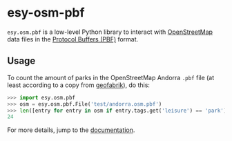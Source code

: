 # esy-osm-pbf

`esy.osm.pbf` is a low-level Python library to interact with
[OpenStreetMap](https://www.openstreetmap.org) data files in the [Protocol
Buffers (PBF)](https://developers.google.com/protocol-buffers/) format.

## Usage

To count the amount of parks in the OpenStreetMap Andorra `.pbf` file (at least
according to a copy from [geofabrik](https://www.geofabrik.de/)), do this:

```python
>>> import esy.osm.pbf
>>> osm = esy.osm.pbf.File('test/andorra.osm.pbf')
>>> len([entry for entry in osm if entry.tags.get('leisure') == 'park'])
24

```

For more details, jump to the
[documentation](https://oluensdorf.gitlab.io/esy-osm-pbf).